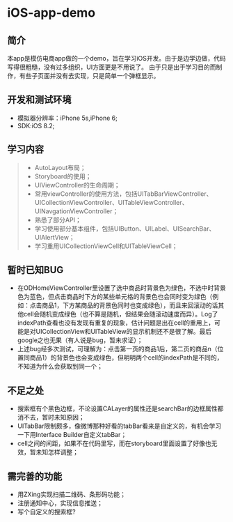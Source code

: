 # iOS-app-demo

## 简介
本app是模仿电商app做的一个demo，旨在学习iOS开发。由于是边学边做，代码写得很粗糙，没有过多组织，UI方面更是不用说了。
由于只是出于学习目的而制作，有些子页面并没有去实现，只是简单一个弹框显示。

## 开发和测试环境
- 模拟器分辨率：iPhone 5s,iPhone 6;
- SDK:iOS 8.2;

## 学习内容
> * AutoLayout布局；
> * Storyboard的使用；
> * UIViewController的生命周期；
> * 常用viewController的使用方法，包括UITabBarViewController、UICollectionViewController、UITableViewController、UINavgationViewController； 
> * 熟悉了部分API；
> * 学习使用部分基本组件，包括UIButton、UILabel、UISearchBar、UIAlertView；
> * 学习重用UICollectionViewCell和UITableViewCell；

## 暂时已知BUG
- 在ODHomeViewController里设置了选中商品时背景色为绿色，不选中时背景色为蓝色，但点击商品时下方的某些单元格的背景色也会同时变为绿色（例如：点击商品1，下方某商品的背景色同时也变成绿色），而且来回滚动的话其他cell会随机变成绿色（也不算是随机，但结果会随滚动速度而异）。Log了indexPath查看也没有发现有重复的现象，估计问题是出在cell的重用上，可能是对UICollectionView和UITableView的显示机制还不是很了解。最后google之也无果（有人说是bug，暂未求证）；
- 上述bug经多次测试，可理解为：点击第一页的商品1后，第二页的商品n（位置同商品1）的背景色也会变成绿色，但明明两个cell的indexPath是不同的，不知道为什么会获取到同一个；

## 不足之处
- 搜索框有个黑色边框，不论设置CALayer的属性还是searchBar的边框属性都消不去，暂时未知原因；
- UITabBar限制颇多，像微博那种好看的tabBar看来是自定义的，有机会学习一下用Interface Builder自定义tabBar；
- cell之间的间距，如果不在代码里写，而在storyboard里面设置了好像也无效，暂未知怎样调整；

## 需完善的功能
- 用ZXing实现扫描二维码、条形码功能；
- 注册通知中心，实现信息推送；
- 写个自定义的搜索框?